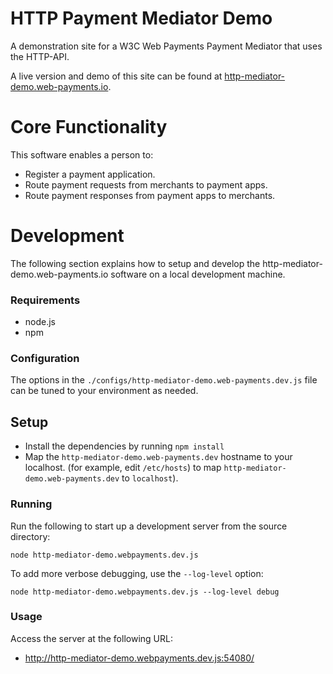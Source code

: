 # HTTP Payment Mediator Demo

A demonstration site for a W3C Web Payments Payment Mediator that uses the
HTTP-API.

A live version and demo of this site can be found at [http-mediator-demo.web-payments.io][].

# Core Functionality

This software enables a person to:

* Register a payment application.
* Route payment requests from merchants to payment apps.
* Route payment responses from payment apps to merchants.

# Development

The following section explains how to setup and develop the
http-mediator-demo.web-payments.io software on a local development machine.

### Requirements

* node.js
* npm

### Configuration

The options in the `./configs/http-mediator-demo.web-payments.dev.js` file can
be tuned to your environment as needed.

## Setup

* Install the dependencies by running `npm install`
* Map the `http-mediator-demo.web-payments.dev` hostname to your localhost.
  (for example, edit `/etc/hosts`) to map `http-mediator-demo.web-payments.dev`
  to `localhost`).

### Running

Run the following to start up a development server from the source directory:

    node http-mediator-demo.webpayments.dev.js

To add more verbose debugging, use the `--log-level` option:

    node http-mediator-demo.webpayments.dev.js --log-level debug

### Usage

Access the server at the following URL:

* http://http-mediator-demo.webpayments.dev.js:54080/

[http-mediator-demo.web-payments.io]: https://http-mediator-demo.web-payments.io/
